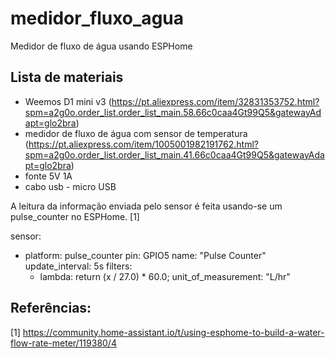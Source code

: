 # medidor_fluxo_agua
Medidor de fluxo de água usando ESPHome

## Lista de materiais

- Weemos D1 mini v3 (https://pt.aliexpress.com/item/32831353752.html?spm=a2g0o.order_list.order_list_main.58.66c0caa4Gt99Q5&gatewayAdapt=glo2bra)
- medidor de fluxo de água com sensor de temperatura (https://pt.aliexpress.com/item/1005001982191762.html?spm=a2g0o.order_list.order_list_main.41.66c0caa4Gt99Q5&gatewayAdapt=glo2bra)
- fonte 5V 1A
- cabo usb - micro USB


A leitura da informação enviada pelo sensor é feita usando-se um pulse_counter no ESPHome. [1]

sensor:
  - platform: pulse_counter
    pin: GPIO5
    name: "Pulse Counter"
    update_interval: 5s
    filters:
    - lambda: return (x / 27.0) * 60.0;
    unit_of_measurement: "L/hr"  



## Referências:

[1] https://community.home-assistant.io/t/using-esphome-to-build-a-water-flow-rate-meter/119380/4

